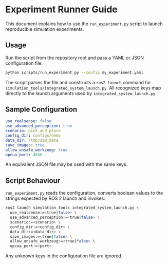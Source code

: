# Experiment Runner Guide

This document explains how to use the `run_experiment.py` script to launch reproducible simulation experiments.

## Usage

Run the script from the repository root and pass a YAML or JSON configuration file:

```bash
python scripts/run_experiment.py --config my_experiment.yaml
```

The script parses the file and constructs a `ros2 launch` command for `simulation_tools/integrated_system_launch.py`.
All recognized keys map directly to the launch arguments used by `integrated_system_launch.py`.

## Sample Configuration

```yaml
use_realsense: false
use_advanced_perception: true
scenario: pick_and_place
config_dir: configs/demo
data_dir: /tmp/sim_data
save_images: true
allow_unsafe_werkzeug: true
opcua_port: 4840
```

An equivalent JSON file may be used with the same keys.

## Script Behaviour

`run_experiment.py` reads the configuration, converts boolean values to the strings expected by ROS 2 launch and invokes:

```bash
ros2 launch simulation_tools integrated_system_launch.py \
  use_realsense:=<true|false> \
  use_advanced_perception:=<true|false> \
  scenario:=<scenario> \
  config_dir:=<config_dir> \
  data_dir:=<data_dir> \
  save_images:=<true|false> \
  allow_unsafe_werkzeug:=<true|false> \
  opcua_port:=<port>
```

Any unknown keys in the configuration file are ignored.
